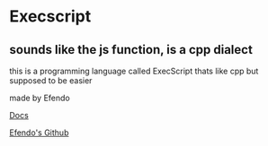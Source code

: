 # Execscript
## sounds like the js function, is a cpp dialect

this is a programming language called ExecScript thats like cpp but supposed to be easier

made by Efendo

[Docs](/docs/Hello%20excs!.md)

[Efendo's Github](https://github.com/Efendo)
